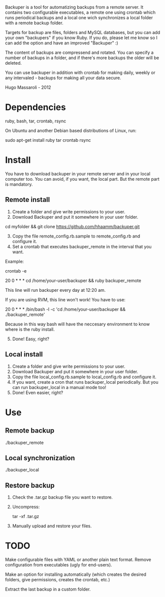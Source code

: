 Backuper is a tool for automatizing backups from a remote server. It contains two configurable executables, a remote one using crontab which runs periodical backups and a local one wich synchronizes a local folder with a remote backup folder.

Targets for backup are files, folders and MySQL databases, but you can add your own "backupers" if you know Ruby. If you do, please let me know so I can add the option and have an improved "Backuper" :)

The content of backups are compressend and rotated. You can specify a number of backups in a folder, and if there's more backups the older will be deleted.

You can use backuper in addition with crontab for making daily, weekly or any intervaled - backups for making all your data secure.

Hugo Massaroli - 2012

Dependencies
============

ruby, bash, tar, crontab, rsync

On Ubuntu and another Debian based distributions of Linux, run:

sudo apt-get install ruby tar crontab rsync


Install
=======

You have to download backuper in your remote server and in your local computer too. You can avoid, if you want, the local part. But the remote part is mandatory.

Remote install
--------------

1. Create a folder and give write permissions to your user.
2. Download Backuper and put it somewhere in your user folder.

  cd myfolder && git clone https://github.com/hhaamm/backuper.git

3. Copy the file remote_config.rb.sample to remote_config.rb and configure it.
4. Set a crontab that executes backuper_remote in the interval that you want.

  Example:

  crontab -e

  20 0 * * * cd /home/your-user/backuper && ruby backuper_remote

  This line will run backuper every day at 12:20 am.

  If you are using RVM, this line won't work! You have to use:

  20 0 * * * /bin/bash -l -c 'cd /home/your-user/backuper && ./backuper_remote'

  Because in this way bash will have the neccesary environment to know where is the ruby install.

5. Done! Easy, right?

Local install
-------------

1. Create a folder and give write permissions to your user.
2. Download Backuper and put it somewhere in your user folder.
3. Copy the file local_config.rb.sample to local_config.rb and configure it.
4. If you want, create a cron that runs backuper_local periodically. But you can run backuper_local in a manual mode too!
5. Done! Even easier, right?

Use
===

Remote backup
-------------

./backuper_remote

Local synchronization
---------------------

./backuper_local

Restore backup
--------------

1. Check the .tar.gz backup file you want to restore.
2. Uncompress: 

   tar -xf <file>.tar.gz
   
3. Manually upload and restore your files.

TODO
====

Make configurable files with YAML or another plain text format. Remove configuration from executables (ugly for end-users).

Make an option for installing automatically (which creates the desired folders, give permissions, creates the crontab, etc.)

Extract the last backup in a custom folder.
